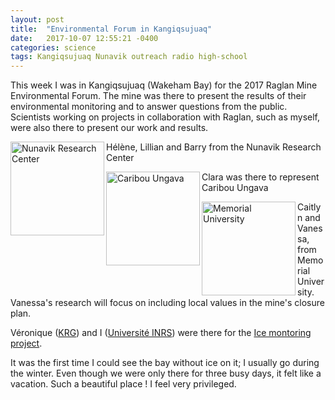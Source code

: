 ```yaml
---
layout: post
title:  "Environmental Forum in Kangiqsujuaq"
date:   2017-10-07 12:55:21 -0400
categories: science
tags: Kangiqsujuaq Nunavik outreach radio high-school
---
```

This week I was in Kangiqsujuaq (Wakeham Bay) for the 2017 Raglan Mine Environmental Forum. The mine was there to present the results of their environmental monitoring and to answer questions from the public. Scientists working on projects in collaboration with Raglan, such as myself, were also there to present our work and results.

<div class="thumbnail-container">
<div class="thumbnail">
<a href="http://www.makivik.org/nunavik-research-centre/">
<img border="0" alt="Nunavik Research Center" title="Nunavik Research Center" src="{{site.url}}/img/makivik.gif" align="left" width="150px">
</a>
</div>
<p class="thumbnail-content">
Hélène, Lillian and Barry from the Nunavik Research Center
</p>
</div>

<div class="thumbnail-container">
<div class="thumbnail">
<a href="https://www.caribou-ungava.ulaval.ca/en/accueil/">
<img border="0" alt="Caribou Ungava" title="Caribou Ungava" src="{{site.url}}/img/caribou-ungava.jpg" align="left" width="150px">
</a>
</div>
<p class="thumbnail-content">
Clara was there to represent Caribou Ungava
</p>
</div>

<div class="thumbnail-container">
<div class="thumbnail">
<a href="https://www.mun.ca/geog/people/faculty/akeeling.php">
<img border="0" alt="Memorial University" title="Memorial University" src="{{site.url}}/img/memorial-university.jpg" align="left" width="150px">
</a>
</div>
<p class="thumbnail-content">
Caitlyn and Vanessa, from Memorial University. Vanessa's research will focus on including local values in the mine's closure plan.
</p>
</div>

Véronique ([KRG][KRG]) and I ([Université INRS][MB]) were there for the [Ice montoring project][Ice-monitoring].

It was the first time I could see the bay without ice on it; I usually go during the winter. Even though we were only there for three busy days, it felt like a vacation. Such a beautiful place ! I feel very privileged.

[Ice-monitoring]:https://www.facebook.com/IceMonitoringNunavik
[KRG]:www.krg.ca
[MB]:http://www.inrs.ca/english/monique-bernier?f=chaires-groupes-reseaux
[FB-LS]:https://www.facebook.com/LesSimonesCKIA/
